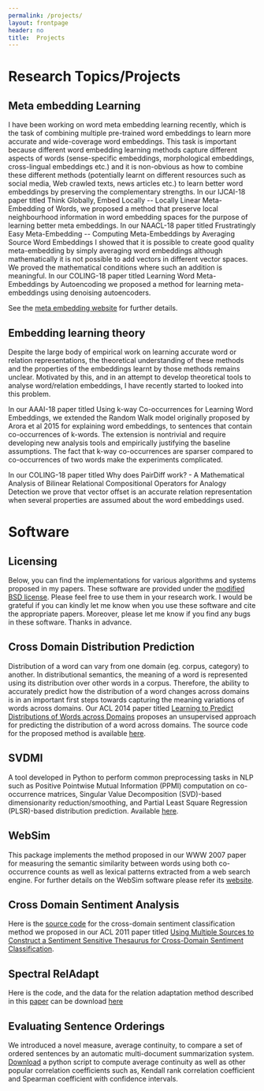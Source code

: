```yaml
---
permalink: /projects/
layout: frontpage
header: no
title:  Projects
---
```


Research Topics/Projects
=========================

Meta embedding Learning
-------------------------
I have been working on word meta embedding learning recently, which is the task of combining multiple pre-trained word embeddings to learn more accurate and wide-coverage word embeddings. This task is important because different word embedding learning methods capture different aspects of words (sense-specific embeddings, morphological embeddings, cross-lingual embeddings etc.) and it is non-obvious as how to combine these different methods (potentially learnt on different resources such as social media, Web crawled texts, news articles etc.) to learn better word embeddings by preserving the complementary strengths. 
In our IJCAI-18 paper titled Think Globally, Embed Locally -- Locally Linear Meta-Embedding of Words, we proposed a method that preserve local neighbourhood information in word embedding spaces for the purpose of learning better meta embeddings. In our NAACL-18 paper titled Frustratingly Easy Meta-Embedding -- Computing Meta-Embeddings by Averaging Source Word Embeddings I showed that it is possible to create good quality meta-embedding by simply averaging word embeddings although mathematically it is not possible to add vectors in different vector spaces. We proved the mathematical conditions where such an addition is meaningful. In our COLING-18 paper titled  Learning Word Meta-Embeddings by Autoencoding we proposed a method for learning meta-embeddings using denoising autoencoders.

See the [meta embedding website](https://metaembed.github.io/) for further details.

Embedding learning theory
-----------------------------
Despite the large body of empirical work on learning accurate word or relation representations, the theoretical understanding of these methods and the properties of the embeddings learnt by those methods remains unclear. Motivated by this, and in an attempt to develop theoretical tools to analyse word/relation embeddings, I have recently started to looked into this problem.

In our AAAI-18 paper titled Using k-way Co-occurrences for Learning Word Embeddings, we extended the Random Walk model originally proposed by Arora et al 2015 for explaining word embeddings, to sentences that contain co-occurrences of k-words. The extension is nontrivial and require developing new analysis tools and empirically justifying the baseline assumptions. The fact that k-way co-occurrences are sparser compared to co-occurrences of two words make the experiments complicated.

In our COLING-18 paper titled Why does PairDiff work? - A Mathematical Analysis of Bilinear Relational Compositional Operators for Analogy Detection we prove that vector offset is an accurate relation representation when several properties are assumed about the word embeddings used.


Software
================

Licensing
----------
Below, you can find the implementations for various algorithms and systems proposed in my papers.
These software are provided under the [modified BSD license](http://www.opensource.org/licenses/bsd-license.php).
Please feel free to use them in your research work. 
I would be grateful if you can kindly let me know when you use these software and cite the appropriate papers. 
Moreover, please let me know if you find any bugs in these software.
Thanks in advance.

Cross Domain Distribution Prediction
-------------------------------------
 Distribution of a word can vary from one domain (eg. corpus, category) to another. 
 In distributional semantics, the meaning of  a word is represented using its distribution over other words in a corpus. Therefore, the ability to accurately predict how the
 distribution of a word changes across domains is in an important first steps towards capturing the meaning variations
 of words across domains. Our ACL 2014 paper titled [Learning to Predict Distributions of Words across Domains](../papers/ACL_2014.pdf) proposes an unsupervised approach for predicting the distribution
 of a word across domains. The source code for the proposed method is available [here](../data/CrossSim.zip).


SVDMI
------
A tool developed in Python to perform common preprocessing tasks in NLP such as Positive Pointwise Mutual Information (PPMI) computation on co-occurrence matrices, Singular Value Decomposition (SVD)-based dimensionarity reduction/smoothing, and Partial Least Square Regression (PLSR)-based distribution prediction. Available [here](https://github.com/Bollegala/svdmi).


WebSim
---------------------------------------------------
This package implements the method proposed in our WWW 2007 paper for
measuring the semantic similarity between words using both co-occurrence
counts as well as lexical patterns extracted from a web search
engine. For further details on the WebSim software please refer its [website](../WebSim.html).
 

Cross Domain Sentiment Analysis
--------------------------------

 Here is the [source code](../data/SST.tgz) for the cross-domain sentiment
 classification method we proposed in our ACL 2011
 paper titled [Using Multiple Sources to Construct a Sentiment Sensitive Thesaurus
 for Cross-Domain Sentiment Classification](https://github.com/Bollegala/SST).

Spectral RelAdapt
--------------------------------------------

Here is the code, and the data
for the relation adaptation method described in this [paper](../papers/danushka_IJCAI_2011.pdf)
can be download [here](../RA/)

Evaluating Sentence Orderings
-----------------------------

We introduced a novel measure, average continuity, to compare a set of ordered sentences by 
an automatic multi-document summarization system. 
[Download](../data/Correlation.py) a python script to compute
average continuity as well as other popular correlation coefficients such as,
Kendall rank correlation coefficient and Spearman coefficient with confidence intervals.



